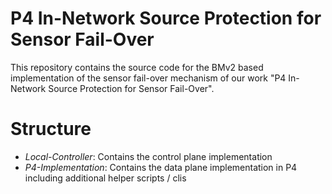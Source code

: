 # P4 In-Network Source Protection for Sensor Fail-Over

This repository contains the source code for the BMv2 based implementation of the sensor fail-over mechanism of our work "P4 In-Network Source Protection for Sensor Fail-Over".


# Structure
- *Local-Controller*: Contains the control plane implementation 
- *P4-Implementation*: Contains the data plane implementation in P4 including additional helper scripts / clis
